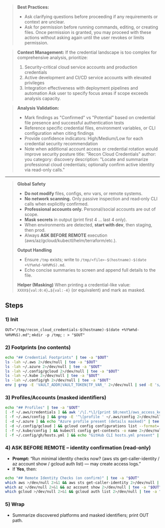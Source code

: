 > **Best Practices:**
> - Ask clarifying questions before proceeding if any requirements or context are unclear.
> - Ask for permission before running commands, editing, or creating files. Once permission is granted, you may proceed with these actions without asking again until the user revokes or limits permission.

> **Context Management:**
> If the credential landscape is too complex for comprehensive analysis, prioritize:
> 1. Security-critical cloud service accounts and production credentials
> 2. Active development and CI/CD service accounts with elevated privileges
> 3. Integration effectiveness with deployment pipelines and automation
> Ask user to specify focus areas if scope exceeds analysis capacity.

> **Analysis Validation:**
> - Mark findings as "Confirmed" vs "Potential" based on credential file presence and successful authentication tests
> - Reference specific credential files, environment variables, or CLI configuration when citing findings
> - Provide confidence indicators: High/Medium/Low for each credential security recommendation
> - Note when additional account access or credential rotation would improve security posture
title: "Recon Cloud Credentials"
author: you
category: discovery
description: "Locate and summarize professional cloud credentials; optionally confirm active identity via read-only calls."
---


> **Global Safety**
> - **Do not modify** files, configs, env vars, or remote systems.
> - **No network scanning.** Only passive inspection and read‑only CLI calls when explicitly confirmed.
> - **Professional accounts only.** Personal/social accounts are out of scope.
> - **Mask secrets** in output (print first 4 … last 4 only).
> - When environments are detected, **start with dev**, then staging, then prod.
> - Always **ASK BEFORE REMOTE** execution (aws/az/gcloud/kubectl/helm/terraform/etc.).
>
> **Output Handling**
> - Ensure `/tmp` exists; write to `/tmp/<file>-$(hostname)-$(date +%Y%m%d-%H%M%S).md`.
> - Echo concise summaries to screen and append full details to the file.
>
> **Helper (Masking)**
> When printing a credential-like value: `XXXX${val:0:4}…${val:-4}` (or equivalent) and mark as masked.


## Steps

### 1) Init
`OUT="/tmp/recon_cloud_credentials-$(hostname)-$(date +%Y%m%d-%H%M%S).md"`; `mkdir -p /tmp`; `: > "$OUT"`

### 2) Footprints (no contents)
```bash
echo "## Credential Footprints" | tee -a "$OUT"
ls -lah ~/.aws 2>/dev/null | tee -a "$OUT"
ls -lah ~/.azure 2>/dev/null | tee -a "$OUT"
ls -lah ~/.config/gcloud 2>/dev/null | tee -a "$OUT"
ls -lah ~/.kube 2>/dev/null | tee -a "$OUT"
ls -lah ~/.config/gh 2>/dev/null | tee -a "$OUT"
env | grep -E 'VAULT_ADDR|VAULT_TOKEN|TF_VAR_' 2>/dev/null | sed -E 's/(=).+/=***MASKED***/' | tee -a "$OUT"
```

### 3) Profiles/Accounts (masked identifiers)
```bash
echo "## Profiles" | tee -a "$OUT"
[ -f ~/.aws/credentials ] && awk '/\[.*\]/{print $0;next}/aws_access_key_id/{{print "aws_access_key_id: " substr($0, index($0,"=")+2,4) "...(masked)... " substr($0,length($0)-3,4)}}' ~/.aws/credentials 2>/dev/null | tee -a "$OUT"
[ -f ~/.aws/config ] && grep -E '^\[profile ' ~/.aws/config 2>/dev/null | tee -a "$OUT"
[ -d ~/.azure ] && echo "Azure profile present (details masked)" | tee -a "$OUT"
[ -d ~/.config/gcloud ] && gcloud config configurations list --format='value(name,is_active)' 2>/dev/null | tee -a "$OUT"
[ -f ~/.kube/config ] && kubectl config get-contexts -o name 2>/dev/null | sed 's/^/kube-context: /' | tee -a "$OUT"
[ -f ~/.config/gh/hosts.yml ] && echo "GitHub CLI hosts.yml present" | tee -a "$OUT"
```

### 4) ASK BEFORE REMOTE – identity confirmation (read-only)
- **Prompt:** “Run minimal identity checks now? (aws sts get-caller-identity / az account show / gcloud auth list) — may create access logs.”
- If **Yes**, then:
```bash
echo "## Remote Identity Checks (on confirm)" | tee -a "$OUT"
which aws >/dev/null 2>&1 && aws sts get-caller-identity 2>/dev/null | tee -a "$OUT"
which az >/dev/null 2>&1 && az account show 2>/dev/null | tee -a "$OUT"
which gcloud >/dev/null 2>&1 && gcloud auth list 2>/dev/null | tee -a "$OUT"
```

### 5) Wrap
- Summarize discovered platforms and masked identifiers; print OUT path.
